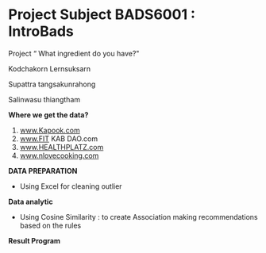 # Project Subject BADS6001 : IntroBads

Project “ What ingredient do you have?"

Kodchakorn Lernsuksarn  
  
Supattra tangsakunrahong  
  
Salinwasu thiangtham  
  
**Where we get the data?**
  1. www.Kapook.com
  2. www.FIT KAB DAO.com
  3. www.HEALTHPLATZ.com
  4. www.nlovecooking.com

**DATA PREPARATION**

- Using Excel for cleaning outlier

**Data analytic**

- Using Cosine Similarity : to create Association making recommendations based on the rules

**Result Program**  

